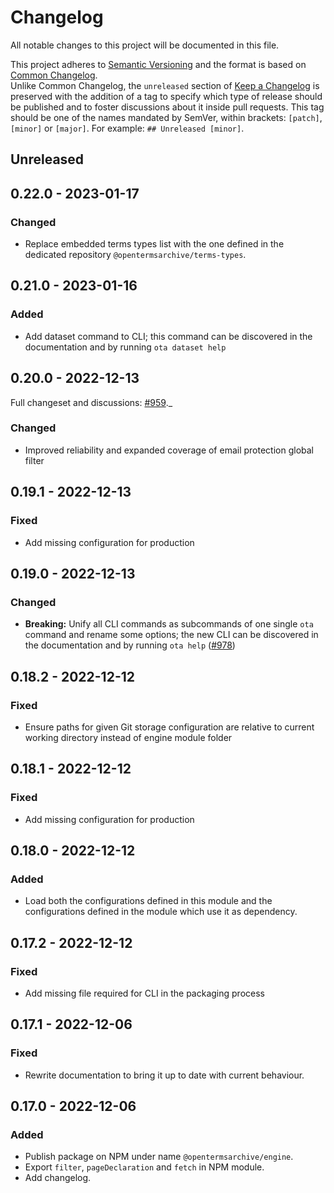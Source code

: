 # Changelog

All notable changes to this project will be documented in this file.

This project adheres to [Semantic Versioning](https://semver.org/spec/v2.0.0.html) and the format is based on [Common Changelog](https://common-changelog.org).\
Unlike Common Changelog, the `unreleased` section of [Keep a Changelog](https://keepachangelog.com/en/1.0.0/) is preserved with the addition of a tag to specify which type of release should be published and to foster discussions about it inside pull requests. This tag should be one of the names mandated by SemVer, within brackets: `[patch]`, `[minor]` or `[major]`. For example: `## Unreleased [minor]`.

## Unreleased

## 0.22.0 - 2023-01-17
### Changed
- Replace embedded terms types list with the one defined in the dedicated repository `@opentermsarchive/terms-types`.

## 0.21.0 - 2023-01-16
### Added
- Add dataset command to CLI; this command can be discovered in the documentation and by running `ota dataset help`

## 0.20.0 - 2022-12-13
Full changeset and discussions: [#959](https://github.com/ambanum/OpenTermsArchive/pull/959)._

### Changed
- Improved reliability and expanded coverage of email protection global filter

## 0.19.1 - 2022-12-13
### Fixed
- Add missing configuration for production

## 0.19.0 - 2022-12-13
### Changed
- **Breaking:** Unify all CLI commands as subcommands of one single `ota` command and rename some options; the new CLI can be discovered in the documentation and by running `ota help` ([#978](https://github.com/ambanum/OpenTermsArchive/pull/978))

## 0.18.2 - 2022-12-12
### Fixed
- Ensure paths for given Git storage configuration are relative to current working directory instead of engine module folder

## 0.18.1 - 2022-12-12
### Fixed
- Add missing configuration for production

## 0.18.0 - 2022-12-12
### Added
- Load both the configurations defined in this module and the configurations defined in the module which use it as dependency.

## 0.17.2 - 2022-12-12
### Fixed
- Add missing file required for CLI in the packaging process

## 0.17.1 - 2022-12-06
### Fixed
- Rewrite documentation to bring it up to date with current behaviour.

## 0.17.0 - 2022-12-06
### Added
- Publish package on NPM under name `@opentermsarchive/engine`.
- Export `filter`, `pageDeclaration` and `fetch` in NPM module.
- Add changelog.
